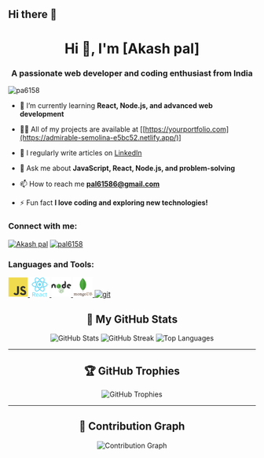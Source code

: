 ## Hi there 👋

<!--
**pal6158/pal6158** is a ✨ _special_ ✨ repository because its `README.md` (this file) appears on your GitHub profile.

Here are some ideas to get you started:

- 🔭 I’m currently working on ...
- 🌱 I’m currently learning ...
- 👯 I’m looking to collaborate on ...
- 🤔 I’m looking for help with ...
- 💬 Ask me about ...
- 📫 How to reach me: ...
- 😄 Pronouns: ...
- ⚡ Fun fact: ...
-->
<h1 align="center">Hi 👋, I'm [Akash pal]</h1>
<h3 align="center">A passionate web developer and coding enthusiast from India</h3>

<p align="left"> <img src="https://komarev.com/ghpvc/?username=yourusername&label=Profile%20views&color=0e75b6&style=flat" alt="pa6158" /> </p>

- 🌱 I’m currently learning **React, Node.js, and advanced web development**

- 👨‍💻 All of my projects are available at [[https://yourportfolio.com](https://admirable-semolina-e5bc52.netlify.app/)]

- 📝 I regularly write articles on [LinkedIn](https://www.linkedin.com/in/akash-pal-831aa31aa/)

- 💬 Ask me about **JavaScript, React, Node.js, and problem-solving**

- 📫 How to reach me **pal61586@gmail.com**

- ⚡ Fun fact **I love coding and exploring new technologies!**

<h3 align="left">Connect with me:</h3>
<p align="left">
<a href="https://www.linkedin.com/in/akash-pal-831aa31aa/" target="blank"><img align="center" src="https://cdn.jsdelivr.net/npm/simple-icons@3.0.1/icons/linkedin.svg" alt="Akash pal" height="30" width="40" /></a>
<a href="[https://github.com/yourusername](https://github.com/pal6158)" target="blank"><img align="center" src="https://cdn.jsdelivr.net/npm/simple-icons@3.0.1/icons/github.svg" alt="pal6158" height="30" width="40" /></a>
</p>

<h3 align="left">Languages and Tools:</h3>
<p align="left"> 
  <a href="https://developer.mozilla.org/en-US/docs/Web/JavaScript" target="_blank"> 
    <img src="https://raw.githubusercontent.com/devicons/devicon/master/icons/javascript/javascript-original.svg" alt="javascript" width="40" height="40"/> 
  </a> 
  <a href="https://reactjs.org/" target="_blank"> 
    <img src="https://raw.githubusercontent.com/devicons/devicon/master/icons/react/react-original-wordmark.svg" alt="react" width="40" height="40"/> 
  </a> 
  <a href="https://nodejs.org" target="_blank"> 
    <img src="https://raw.githubusercontent.com/devicons/devicon/master/icons/nodejs/nodejs-original-wordmark.svg" alt="nodejs" width="40" height="40"/> 
  </a> 
  <a href="https://www.mongodb.com/" target="_blank"> 
    <img src="https://raw.githubusercontent.com/devicons/devicon/master/icons/mongodb/mongodb-original-wordmark.svg" alt="mongodb" width="40" height="40"/> 
  </a> 
  <a href="https://git-scm.com/" target="_blank"> 
    <img src="https://www.vectorlogo.zone/logos/git-scm/git-scm-icon.svg" alt="git" width="40" height="40"/> 
  </a> 
</p>


<h2 align="center">🚀 My GitHub Stats</h2>
<p align="center">
  <img src="https://github-readme-stats.vercel.app/api?username=yourusername&show_icons=true&theme=radical" alt="GitHub Stats" />
  <img src="https://github-readme-streak-stats.herokuapp.com/?user=pal6158&theme=radical" alt="GitHub Streak" />
  <img src="https://github-readme-stats.vercel.app/api/top-langs?username=yourusername&show_icons=true&locale=en&layout=compact&theme=radical" alt="Top Languages" />
</p>

---

<h2 align="center">🏆 GitHub Trophies</h2>
<p align="center">
  <img src="https://github-profile-trophy.vercel.app/?username=yourusername&theme=radical&no-frame=false&margin-w=15&margin-h=15" alt="GitHub Trophies" />
</p>

---

<h2 align="center">🌟 Contribution Graph</h2>
<p align="center">
  <img src="https://github-readme-activity-graph.cyclic.app/graph?username=pal6158&theme=github" alt="Contribution Graph" />
</p>
